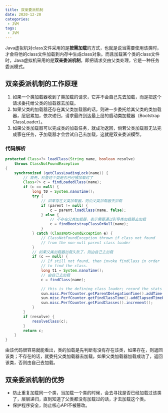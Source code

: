 ```yaml
---
title: 双亲委派机制
date: 2020-12-20
categories:
 - JVM
tags:
 - JVM
---
```


Java虚拟机对class文件采用的是**按需加载**的方式，也就是说当需要使用该类时，才会将他的class文件加载到内存中生成class对象。而且加载某个类的class文件时，Java虚拟机采用的是**双亲委派机制**，即把请求交由父类处理，它是一种任务委派模式。

## 双亲委派机制的工作原理

1. 如果一个类加载器收到了类加载的请求，它并不会自己先去加载，而是把这个请求委托给父类的加载器去加载。
2. 如果父类的加载器还存在其父类加载器的话，则进一步委托给其父类的类加载器，层层累加，依次递归，请求最终到达最上层的启动类加载器（Bootstrap ClassLoader）。
3. 如果父类加载器可以完成类的加载任务，就成功返回，倘若父类加载器无法完成家在任务，子加载器才会尝试自己去加载，这就是双亲委派模型。

### 代码解析

```java
protected Class<?> loadClass(String name, boolean resolve)
    throws ClassNotFoundException
{
    synchronized (getClassLoadingLock(name)) {
        // 首先，检查这个类是否已经被加载过了
        Class<?> c = findLoadedClass(name);
        if (c == null) {
            long t0 = System.nanoTime();
            try {
                // 如果存在父类加载器，则由父类加载器去加载
                if (parent != null) {
                    c = parent.loadClass(name, false);
                } else {
                    // 不存在父类加载器，表示需要通过引导类加载器去加载
                    c = findBootstrapClassOrNull(name);
                }
            } catch (ClassNotFoundException e) {
                // ClassNotFoundException thrown if class not found
                // from the non-null parent class loader
            }
			// 如果父类加载器加载失败了，则由自己去加载
            if (c == null) {
                // If still not found, then invoke findClass in order
                // to find the class.
                long t1 = System.nanoTime();
                // 由自己去加载
                c = findClass(name);

                // this is the defining class loader; record the stats
                sun.misc.PerfCounter.getParentDelegationTime().addTime(t1 - t0);
                sun.misc.PerfCounter.getFindClassTime().addElapsedTimeFrom(t1);
                sun.misc.PerfCounter.getFindClasses().increment();
            }
        }
        if (resolve) {
            resolveClass(c);
        }
        return c;
    }
}
```

由该代码很容易就能看出，类的加载是先判断有没有存在该类，如果存在，则返回该类；不存在的话，就委托父类加载器去加载。如果父类加载器加载成功了，返回该类，否则由自己去加载。

## 双亲委派机制的优势

- 防止重复加载同一个类，当加载一个类的时候，会去寻找是否已经加载过该类了，层层递归，直到知道了父类都没有加载过的话，才去加载这个类。
- 保护程序安全，防止核心API不被篡改。